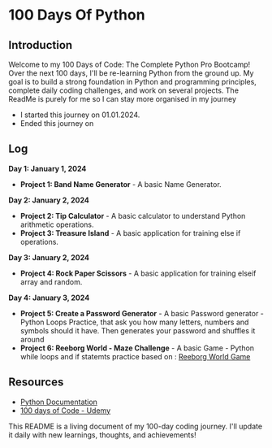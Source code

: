 # 100 Days Of Python

## Introduction
Welcome to my 100 Days of Code: The Complete Python Pro Bootcamp! Over the next 100 days, I'll be re-learning Python from the ground up. 
My goal is to build a strong foundation in Python and programming principles, complete daily coding challenges, and work on several projects.
The ReadMe is purely for me so I can stay more organised in my journey



- I started this journey on 01.01.2024.
- Ended this journey on 

## Log
**Day 1: January 1, 2024**
- **Project 1: Band Name Generator** - A basic Name Generator.

**Day 2: January 2, 2024**
- **Project 2: Tip Calculator**  - A basic calculator to understand Python arithmetic operations.
- **Project 3: Treasure Island**  - A basic application for training else if operations.
  
**Day 3: January 2, 2024**
- **Project 4: Rock Paper Scissors**  - A basic application for training elseif array and random.

**Day 4: January 3, 2024**
- **Project 5: Create a Password Generator** - A basic Password generator - Python Loops Practice, that ask you how many letters, numbers and symbols should it have. Then generates your password and shuffles it around
- **Project 6: Reeborg World - Maze Challenge** - A basic Game - Python while loops and if statemts practice based on : [Reeborg World Game](https://reeborg.ca/reeborg.html?lang=en&mode=python&menu=worlds%2Fmenus%2Freeborg_intro_en.json&name=Maze&url=worlds%2Ftutorial_en%2Fmaze1.json)
 
## Resources
- [Python Documentation](https://docs.python.org/3/)
- [100 days of Code - Udemy](https://www.udemy.com/course/100-days-of-code/)


This README is a living document of my 100-day coding journey. I'll update it daily with new learnings, thoughts, and achievements!
